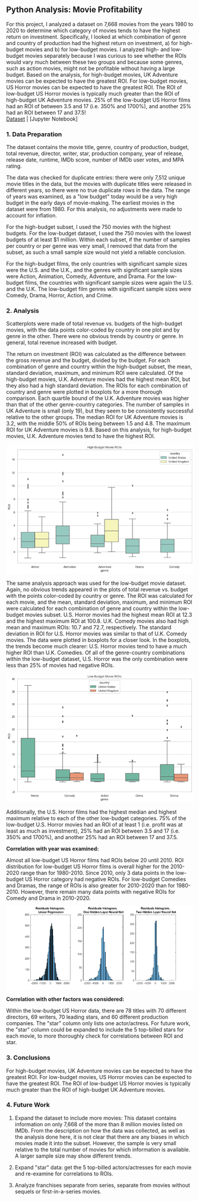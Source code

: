 ## Python Analysis: Movie Profitability

For this project, I analyzed a dataset on 7,668 movies from the years 1980 to 2020 to determine which category of movies tends to have the highest return on investment.  Specifically, I looked at which combination of genre and country of production had the highest return on investment, a) for high-budget movies and b) for low-budget movies.  I analyzed high- and low-budget movies separately because I was curious to see whether the ROIs would vary much between these two groups and because some genres, such as action movies, might not be profitable without having a large budget.  Based on the analysis, for high-budget movies, UK Adventure movies can be expected to have the greatest ROI. For low-budget movies, US Horror movies can be expected to have the greatest ROI. The ROI of low-budget US Horror movies is typically much greater than the ROI of high-budget UK Adventure movies.  25% of the low-budget US Horror films had an ROI of between 3.5 and 17 (i.e. 350% and 1700%), and another 25% had an ROI between 17 and 37.5!   
[Dataset](https://www.kaggle.com/danielgrijalvas/movies) | [Jupyter Notebook]


### 1. Data Preparation

The dataset contains the movie title, genre, country of production, budget, total revenue, director, writer, star, production company, year of release, release date, runtime, IMDb score, number of IMDb user votes, and MPA rating.

The data was checked for duplicate entries: there were only 7,512 unique movie titles in the data, but the movies with duplicate titles were released in different years, so there were no true duplicate rows in the data.  The range of years was examined, as a "low budget" today would be a very high budget in the early days of movie-making.  The earliest movies in the dataset were from 1980.  For this analysis, no adjustments were made to account for inflation.  

For the high-budget subset, I used the 750 movies with the highest budgets.  For the low-budget dataset, I used the 750 movies with the lowest budgets of at least $1 million.  Within each subset, if the number of samples per country or per genre was very small, I removed that data from the subset, as such a small sample size would not yield a reliable conclusion.

For the high-budget films, the only countries with significant sample sizes were the U.S. and the U.K., and the genres with significant sample sizes were Action, Animation, Comedy, Adventure, and Drama. For the low-budget films, the countries with significant sample sizes were again the U.S. and the U.K.  The low-budget film genres with significant sample sizes were Comedy, Drama, Horror, Action, and Crime.  


### 2. Analysis
  
Scatterplots were made of total revenue vs. budgets of the high-budget movies, with the data points color-coded by country in one plot and by genre in the other.  There were no obvious trends by country or genre.  In general, total revenue increased with budget.  
  
The return on investment (ROI) was calculated as the difference between the gross revenue and the budget, divided by the budget.  For each combination of genre and country within the high-budget subset, the mean, standard deviation, maximum, and minimum ROI were calculated. Of the high-budget movies, U.K. Adventure movies had the highest mean ROI, but they also had a high standard deviation.  The ROIs for each combination of country and genre were plotted in boxplots for a more thorough comparison.  Each quartile bound of the U.K. Adventure movies was higher than that of the other genre-country categories.  The number of samples in UK Adventure is small (only 19), but they seem to be consistently successful relative to the other groups. The median ROI for UK Adventure movies is 3.2, with the middle 50% of ROIs being between 1.5 and 4.8.  The maximum ROI for UK Adventure movies is 9.8.  Based on this analysis, for high-budget movies, U.K. Adventure movies tend to have the highest ROI.   
  
<img src="images/movies_highbudgetROIs.png?raw=true"/>  
  
The same analysis approach was used for the low-budget movie dataset.  Again, no obvious trends appeared in the plots of total revenue vs. budget with the points color-coded by country or genre.  The ROI was calculated for each movie, and the mean, standard deviation, maximum, and minimum ROI were calculated for each combination of genre and country within the low-budget movies subset.  U.S. Horror movies had the highest mean ROI at 12.3 and the highest maximum ROI at 100.8.  U.K. Comedy movies also had high mean and maximum ROIs: 10.7 and 72.7, respectively.  The standard deviation in ROI for U.S. Horror movies was similar to that of U.K. Comedy movies.  The data were plotted in boxplots for a closer look.  In the boxplots, the trends become much clearer: U.S. Horror movies tend to have a much higher ROI than U.K. Comedies.  Of all of the genre-country combinations within the low-budget dataset, U.S. Horror was the only combination were less than 25% of movies had negative ROIs.   

<img src="images/movies_lowbudgetROIs.png?raw=true"/>  

Additionally, the U.S. Horror films had the highest median and highest maximum relative to each of the other low-budget categories.  75% of the low-budget U.S. Horror movies had an ROI of at least 1 (i.e. profit was at least as much as investment), 25% had an ROI between 3.5 and 17 (i.e. 350% and 1700%), and another 25% had an ROI between 17 and 37.5.  
  
**Correlation with year was examined:**    
  
Almost all low-budget US Horror films had ROIs below 20 until 2010. ROI distribution for low-budget US Horror films is overall higher for the 2010-2020 range than for 1980-2010. Since 2010, only 3 data points in the low-budget US Horror category had negative ROIs. For low-budget Comedies and Dramas, the range of ROIs is also greater for 2010-2020 than for 1980-2010. However, there remain many data points with negative ROIs for Comedy and Drama in 2010-2020.  

<img src="images/bike3models_residuals.png?raw=true"/>

**Correlation with other factors was considered:**  
  
Within the low-budget US Horror data, there are 78 titles with 70 different directors, 69 writers, 70 leading stars, and 60 different production companies. The "star" column only lists one actor/actress. For future work, the "star" column could be expanded to include the 5 top-billed stars for each movie, to more thoroughly check for correlations between ROI and star.
  

### 3. Conclusions

For high-budget movies, UK Adventure movies can be expected to have the greatest ROI. For low-budget movies, US Horror movies can be expected to have the greatest ROI. The ROI of low-budget US Horror movies is typically much greater than the ROI of high-budget UK Adventure movies.   
 


### 4. Future Work

1. Expand the dataset to include more movies: This dataset contains information on only 7,668 of the more than 8 million movies listed on IMDb. From the description on how the data was collected, as well as the analysis done here, it is not clear that there are any biases in which movies made it into the subset. However, the sample is very small relative to the total number of movies for which information is available.  A larger sample size may show different trends.  
  
2. Expand "star" data: get the 5 top-billed actors/actresses for each movie and re-examine for correlations to ROIs.  
  
3. Analyze franchises separate from series, separate from movies without sequels or first-in-a-series movies.
